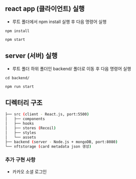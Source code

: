 ## react app (클라이언트) 실행

- 루트 폴더에서 npm install 실행 후 다음 명령어 실행

```
npm install
```

```
npm start
```

## server (서버) 실행

- 루트 폴더 하위 폴더인 backend/ 폴더로 이동 후 다음 명령어 실행

```
cd backend/
```

```
npm run start
```

## 디렉터리 구조

```bash
├── src (client - React.js, port:5500)
│   ├── components
│   ├── hooks
│   ├── stores (Recoil)
│   ├── styles
│   └── assets
├── backend (server - Node.js + mongoDB, port:8080)
└── nftstorage (card metadata json 생성)
```

### 추가 구현 사항

- 카카오 소셜 로그인
